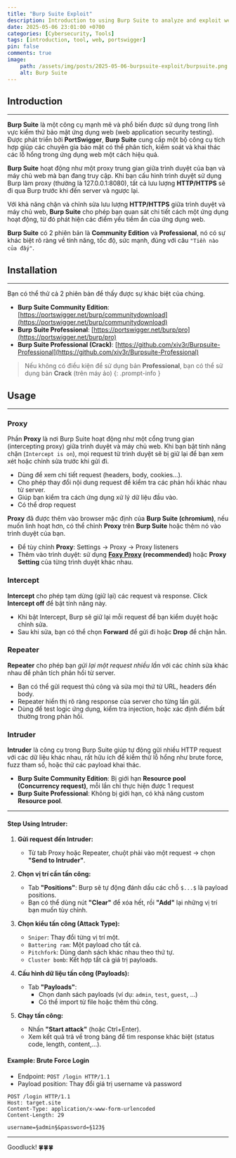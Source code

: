 ```yaml
---
title: "Burp Suite Exploit"
description: Introduction to using Burp Suite to analyze and exploit web vulnerabilities.
date: 2025-05-06 23:01:00 +0700
categories: [Cybersecurity, Tools]
tags: [introduction, tool, web, portswigger]
pin: false
comments: true
image:
    path: /assets/img/posts/2025-05-06-burpsuite-exploit/burpsuite.png
    alt: Burp Suite
---
```


## Introduction
---
**Burp Suite** là một công cụ mạnh mẽ và phổ biến được sử dụng trong lĩnh vực kiểm thử bảo mật ứng dụng web (web application security testing). Được phát triển bởi **PortSwigger**, **Burp Suite** cung cấp một bộ công cụ tích hợp giúp các chuyên gia bảo mật có thể phân tích, kiểm soát và khai thác các lỗ hổng trong ứng dụng web một cách hiệu quả.

**Burp Suite** hoạt động như một proxy trung gian giữa trình duyệt của bạn và máy chủ web mà bạn đang truy cập. Khi bạn cấu hình trình duyệt sử dụng Burp làm proxy (thường là 127.0.0.1:8080), tất cả lưu lượng **HTTP/HTTPS** sẽ đi qua Burp trước khi đến server và ngược lại.

Với khả năng chặn và chỉnh sửa lưu lượng **HTTP/HTTPS** giữa trình duyệt và máy chủ web, **Burp Suite** cho phép bạn quan sát chi tiết cách một ứng dụng hoạt động, từ đó phát hiện các điểm yếu tiềm ẩn của ứng dụng web.

**Burp Suite** có 2 phiên bản là **Community Edition** và **Professional**, nó có sự khác biệt rõ ràng về tính năng, tốc độ, sức mạnh, đúng với câu `"Tiền nào của đấy"`.

## Installation
---
Bạn có thể thử cả 2 phiên bản để thấy được sự khác biệt của chúng.
- **Burp Suite Community Edition**: [https://portswigger.net/burp/communitydownload](https://portswigger.net/burp/communitydownload)
- **Burp Suite Professional**: [https://portswigger.net/burp/pro](https://portswigger.net/burp/pro)
- **Burp Suite Professional (Crack)**: [https://github.com/xiv3r/Burpsuite-Professional](https://github.com/xiv3r/Burpsuite-Professional)

> Nếu không có điều kiện để sử dụng bản **Professional**, bạn có thể sử dụng bản **Crack** (trên máy ảo)
{: .prompt-info }

## Usage
---
### Proxy
Phần **Proxy** là nơi Burp Suite hoạt động như một cổng trung gian (intercepting proxy) giữa trình duyệt và máy chủ web. Khi bạn bật tính năng chặn (`Intercept is on`), mọi request từ trình duyệt sẽ bị giữ lại để bạn xem xét hoặc chỉnh sửa trước khi gửi đi.

- Dùng để xem chi tiết request (headers, body, cookies...).
- Cho phép thay đổi nội dung request để kiểm tra các phản hồi khác nhau từ server.
- Giúp bạn kiểm tra cách ứng dụng xử lý dữ liệu đầu vào.
- Có thể drop request 

**Proxy** đã được thêm vào browser mặc định của **Burp Suite (chromium)**, nếu muốn linh hoạt hơn, có thể chỉnh **Proxy** trên **Burp Suite** hoặc thêm nó vào trình duyệt của bạn.
- Để tùy chỉnh **Proxy**: Settings -> Proxy -> Proxy listeners
- Thêm vào trình duyệt: sử dụng **[Foxy Proxy](https://getfoxyproxy.org/downloads/) (recommended)** hoặc **Proxy Setting** của từng trình duyệt khác nhau.

### Intercept
**Intercept** cho phép tạm dừng (giữ lại) các request và response. Click **Intercept off** để bật tính năng này.

- Khi bật Intercept, Burp sẽ giữ lại mỗi request để bạn kiểm duyệt hoặc chỉnh sửa.
- Sau khi sửa, bạn có thể chọn **Forward** để gửi đi hoặc **Drop** để chặn hẳn.

### Repeater
**Repeater** cho phép bạn *gửi lại một request nhiều lần* với các chỉnh sửa khác nhau để phân tích phản hồi từ server.

- Bạn có thể gửi request thủ công và sửa mọi thứ từ URL, headers đến body.
- Repeater hiển thị rõ ràng response của server cho từng lần gửi.
- Dùng để test logic ứng dụng, kiểm tra injection, hoặc xác định điểm bất thường trong phản hồi.

### Intruder

**Intruder** là công cụ trong Burp Suite giúp tự động gửi nhiều HTTP request với các dữ liệu khác nhau, rất hữu ích để kiểm thử lỗ hổng như brute force, fuzz tham số, hoặc thử các payload khai thác.
- **Burp Suite Community Edition**: Bị giới hạn **Resource pool (Concurrency request)**, mỗi lần chỉ thực hiện được 1 request
- **Burp Suite Professional**: Không bị giới hạn, có khả năng custom **Resource pool**.

---

#### Step Using Intruder:

1. **Gửi request đến Intruder:**
   - Từ tab Proxy hoặc Repeater, chuột phải vào một request → chọn **"Send to Intruder"**.

2. **Chọn vị trí cần tấn công:**
   - Tab **"Positions"**: Burp sẽ tự động đánh dấu các chỗ `$...$` là payload positions.
   - Bạn có thể dùng nút **"Clear"** để xóa hết, rồi **"Add"** lại những vị trí bạn muốn tùy chỉnh.

3. **Chọn kiểu tấn công (Attack Type):**
   - `Sniper`: Thay đổi từng vị trí một.
   - `Battering ram`: Một payload cho tất cả.
   - `Pitchfork`: Dùng danh sách khác nhau theo thứ tự.
   - `Cluster bomb`: Kết hợp tất cả giá trị payloads.

4. **Cấu hình dữ liệu tấn công (Payloads):**
   - Tab **"Payloads"**:
     - Chọn danh sách payloads (ví dụ: `admin`, `test`, `guest`, ...)
     - Có thể import từ file hoặc thêm thủ công.

5. **Chạy tấn công:**
   - Nhấn **"Start attack"** (hoặc Ctrl+Enter).
   - Xem kết quả trả về trong bảng để tìm response khác biệt (status code, length, content,...).


#### Example: Brute Force Login

- Endpoint: `POST /login HTTP/1.1`
- Payload position: Thay đổi giá trị username và password

```http
POST /login HTTP/1.1
Host: target.site
Content-Type: application/x-www-form-urlencoded
Content-Length: 29

username=§admin§&password=§123§
```

---
Goodluck! 🍀🍀🍀